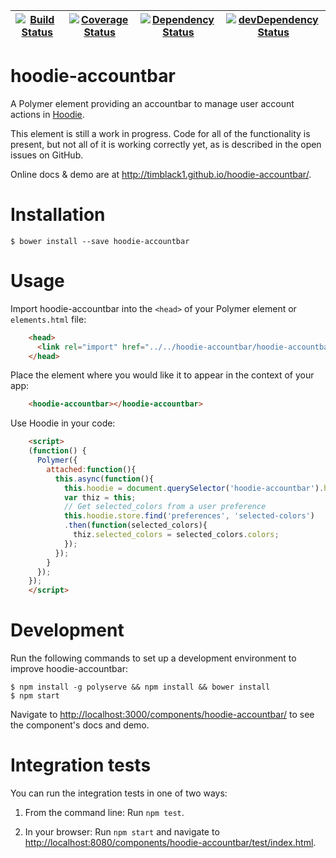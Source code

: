 | [![Build Status](https://travis-ci.org/timblack1/hoodie-accountbar.svg?branch=master)](https://travis-ci.org/timblack1/hoodie-accountbar) | [![Coverage Status](https://coveralls.io/repos/timblack1/hoodie-accountbar/badge.svg?branch=master&service=github)](https://coveralls.io/github/timblack1/hoodie-accountbar?branch=master) | [![Dependency Status](https://david-dm.org/timblack1/hoodie-accountbar.svg)](https://david-dm.org/timblack1/hoodie-accountbar/master) | [![devDependency Status](https://david-dm.org/timblack1/hoodie-accountbar/master/dev-status.svg)](https://david-dm.org/timblack1/hoodie-accountbar/master#info=devDependencies) |
| --- | --- | --- | --- |
# hoodie-accountbar

A Polymer element providing an accountbar to manage user account actions in [Hoodie](http://hood.ie).

This element is still a work in progress.  Code for all of the functionality is present,
but not all of it is working correctly yet, as is described in the open issues on GitHub.

Online docs & demo are at http://timblack1.github.io/hoodie-accountbar/.

# Installation

    $ bower install --save hoodie-accountbar

# Usage

Import hoodie-accountbar into the `<head>` of your Polymer element or `elements.html` file:

```html
    <head>
      <link rel="import" href="../../hoodie-accountbar/hoodie-accountbar.html">
    </head>
```

Place the element where you would like it to appear in the context of your app:

```html
    <hoodie-accountbar></hoodie-accountbar>
```

Use Hoodie in your code:

```html
    <script>
    (function() {
      Polymer({
        attached:function(){
          this.async(function(){
            this.hoodie = document.querySelector('hoodie-accountbar').hoodie;
            var thiz = this;
            // Get selected_colors from a user preference
            this.hoodie.store.find('preferences', 'selected-colors')
            .then(function(selected_colors){
              thiz.selected_colors = selected_colors.colors;
            });
          });
        }
      });
    });
    </script>
```

# Development

Run the following commands to set up a development environment to improve hoodie-accountbar:

    $ npm install -g polyserve && npm install && bower install
    $ npm start

Navigate to [http://localhost:3000/components/hoodie-accountbar/](http://localhost:3000/components/hoodie-accountbar/)
to see the component's docs and demo.

# Integration tests

You can run the integration tests in one of two ways: 

1. From the command line:  Run `npm test`.

2. In your browser:  Run `npm start` and navigate to
[http://localhost:8080/components/hoodie-accountbar/test/index.html](http://localhost:8080/components/hoodie-accountbar/test/index.html).
